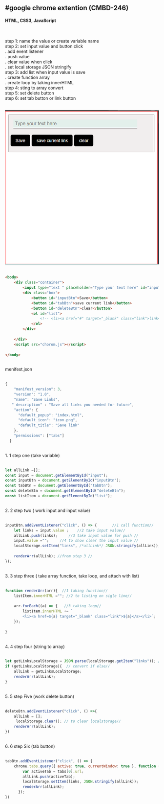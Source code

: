 <!--markdown-->
#google chrome extention (CMBD-246)
---
#### HTML, CSS3, JavaScript
<br/>
<p>
    step 1: name the value or create variable name<br/>
   step 2: set input value and button click <br/>
            . add event listener<br/>
            . push value<br/>
            . clear value when click <br/>
            . set local storage JSON stringify<br/>
    step 3: add list when input value is save<br/>
            . create function array<br/>
            . create loop by taking innerHTML<br/>
    step 4: sting to array convert<br/>
    step 5: set delete button<br/>
    step 6: set tab button or link button <br/>
 <p/> 
     <br/>

<img src="Screenshot .png" alt="">



```html

<body>
    <div class="container">
        <input type="text " placeholder="Type your text here" id="input">
        <div class="box">
            <button id="inputBtn">Save</button>
            <button id="tabBtn">save current link</button>
            <button id="deleteBtn">clear</button>
            <ol id="list">
                <!-- <li><a href="#" target="_blank" class="link">link</a></li> -->
            </ol>
        </div>

    </div>
    <script src="chorom.js"></script>
    
</body>
```

<br/>
menifest.json
<br/>

```javaScript

{
    "manifest_version": 3,
    "version": "1.0",
    "name": "Save Links",
   " description" : "Save all links you needed for future",
    "action": {
      "default_popup": "index.html",
      "default_icon": "icon.png",
      "default_title": "Save link"
    },
    "permissions": ["tabs"]
  }
```

<br/>
1. 1 step one (take variable)
<br/>

```javaScript

let allLink =[];
const input = document.getElementById("input");
const inputBtn = document.getElementById("inputBtn");
const tabBtn = document.getElementById("tabBtn");
const deleteBtn = document.getElementById("deleteBtn");
const listItem = document.getElementById("list");

```
<br/>
2. 2 step two ( work input and input value)
<br/>

```javaScript

inputBtn.addEventListener("click", () => {       //1 call function//
    let links = input.value ;    //2 take input value//
    allLink.push(links);     //3 take input value for push //
    input.value ="";     //4 to show clear the input value //
    localStorage.setItem("links", /*allLink*/ JSON.stringify(allLink));      // 5 set local storage//

    renderArr(allLink); //from step 3 //
});

```
<br/>
3. 3 step three ( take array function, take loop, and attach with list)
<br/>

```javaScript

function renderArr(arr){  //1 taking function//
    listItem.innerHTML =""; //2 to listing on sigle line//

    arr.forEach((a) => {   //3 taking loop//
        listItem.innerHTML += `  
        <li><a href=${a} target="_blank" class="link">${a}</a></li>`;    //4 set inner HTML//
    });
    
}

```
<br/>
4. 4 step four (string to array)
<br/>

```javaScript

let getLinksLocalStorage = JSON.parse(localStorage.getItem("links")); //from step 2 // 
if (getLinksLocalStorage){  // convert if else//
    allLink = getLinksLocalStorage;
    renderArr(allLink);
}

```

<br/>
5.  5 step Five (work delete button)
<br/>

```javaScript

deleteBtn.addEventListener("click", () =>{
    allLink = [];
     localStorage.clear(); // to clear localstorage//
    renderArr(allLink);
})
```

<br/>
6. 6 step Six (tab button)
<br/>

```javaScript

tabBtn.addEventListener("click", () => {
    chrome.tabs.query({ active: true, currentWindow: true }, function (tabs) {
        var activeTab = tabs[0].url;
        allLink.push(activeTab);
        localStorage.setItem(links, JSON.stringify(allLink));
        renderArr(allLink);
      });
})
```
